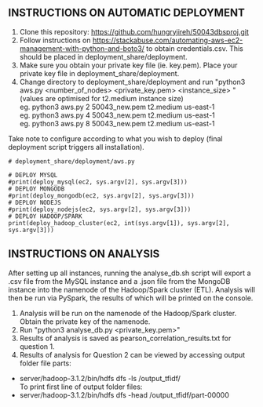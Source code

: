 ## INSTRUCTIONS ON AUTOMATIC DEPLOYMENT

1. Clone this repository: https://github.com/hungryjireh/50043dbsproj.git
2. Follow instructions on https://stackabuse.com/automating-aws-ec2-management-with-python-and-boto3/ to obtain credentials.csv. This should be placed in deployment_share/deployment.
3. Make sure you obtain your private key file (ie. key.pem). Place your private key file in deployment_share/deployment.
4. Change directory to deployment_share/deployment and run "python3 aws.py <number_of_nodes> <private_key.pem> <instance_size> <availability-region>" (values are optimised for t2.medium instance size)  
eg. python3 aws.py 2 50043_new.pem t2.medium us-east-1  
eg. python3 aws.py 4 50043_new.pem t2.medium us-east-1  
eg. python3 aws.py 8 50043_new.pem t2.medium us-east-1  

Take note to configure according to what you wish to deploy (final deployment script triggers all installation).

```
# deployment_share/deployment/aws.py

# DEPLOY MYSQL
#print(deploy_mysql(ec2, sys.argv[2], sys.argv[3]))
# DEPLOY MONGODB
#print(deploy_mongodb(ec2, sys.argv[2], sys.argv[3]))
# DEPLOY NODEJS
#print(deploy_nodejs(ec2, sys.argv[2], sys.argv[3]))
# DEPLOY HADOOP/SPARK
print(deploy_hadoop_cluster(ec2, int(sys.argv[1]), sys.argv[2], sys.argv[3]))
```

## INSTRUCTIONS ON ANALYSIS

After setting up all instances, running the analyse_db.sh script will export a .csv file from the MySQL instance and a .json file from the MongoDB instance into the namenode of the Hadoop/Spark cluster (ETL). Analysis will then be run via PySpark, the results of which will be printed on the console.

1. Analysis will be run on the namenode of the Hadoop/Spark cluster. Obtain the private key of the namenode.
2. Run "python3 analyse_db.py <private_key.pem>"
3. Results of analysis is saved as pearson_correlation_results.txt for question 1.
4. Results of analysis for Question 2 can be viewed by accessing output folder file parts:  
- server/hadoop-3.1.2/bin/hdfs dfs -ls /output_tfidf/  
To print first line of output folder files:  
- server/hadoop-3.1.2/bin/hdfs dfs -head /output_tfidf/part-00000